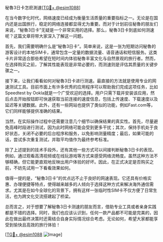 秘魯3日卡怎麽測速[[TG💪+ @esim1088](https://t.me/s/esim1088)]

在当今数字化时代，网络速度已经成为衡量生活质量的重要指标之一。无论是在国内还是出国旅行，稳定的网络连接都显得尤为重要。而对于计划前往秘魯的朋友们来说，“秘魯3日卡”无疑是一个非常实用的选择。那么，秘魯3日卡到底如何测速呢？这篇文章将带大家深入了解这一问题。

首先，我们需要明确什么是“秘魯3日卡”。简单来说，这是一张为短期访问秘魯的游客设计的本地SIM卡，通常包含一定量的数据流量、语音通话和短信服务。这类卡片非常适合那些希望在短时间内体验秘魯丰富文化与自然景观的旅行者。然而，在选择购买之前，了解其性能表现是非常必要的，而测速则是评估其质量的关键步骤之一。

接下来，让我们看看如何对秘魯3日卡进行测速。最直接的方法就是使用专业的网速测试工具。目前市面上有许多优秀的应用程序可以帮助我们完成这项任务，比如Speedtest by Ookla就是一个广受欢迎的选择。用户只需下载并安装该应用，然后点击开始按钮即可快速获取当前连接的速度信息，包括上传速度、下载速度以及延迟等关键数据。此外，还有一些网站也提供了类似的功能，例如Fast.com等，它们同样能够提供准确的结果。

当然，在实际操作过程中还需要注意几个细节以确保结果的真实性。首先，尽量避免高峰时段进行测试，因为此时网络可能会受到更多干扰；其次，保持手机处于良好状态，关闭不必要的后台程序和服务，以免影响测量精度；最后，如果可能的话，尝试多次重复测试，并取平均值作为最终参考标准。

除了上述提到的技术手段外，还有其他一些方式可以间接判断秘魯3日卡的表现。例如，通过观看高清视频或在线玩游戏等方式来感受网络流畅度。虽然这种方法不够精确，但它能更直观地反映出用户体验的好坏。因此，在正式决定是否购买之前，不妨先试用一下看看效果如何。

值得一提的是，“秘魯3日卡”的优点远不止于良好的网速表现。它还具有价格实惠、办理便捷等特点，使得越来越多的人倾向于选择这种方式来解决海外通信需求。尤其是在如今全球化的背景下，拥有这样一张临时性SIM卡不仅方便了日常生活，也为跨文化交流搭建起了桥梁。

总而言之，对于想要了解秘魯3日卡测速的朋友而言，借助专业工具或者亲身实践都是不错的选择。同时，我们也应该认识到，任何一款产品都不可能是完美的，因此在做出最终决策时还需结合自身实际情况综合考虑。无论如何，希望大家都能享受到愉快且高效的旅行体验！

[[TG💪+ @esim1088](https://t.me/s/esim1088) ![Image](https://i.postimg.cc/4NQfJmqS/Snipaste-2025-05-13-00-14-12.png)]
